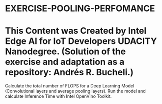 # EXERCISE-POOLING-PERFOMANCE

# This Content was Created by Intel Edge AI for IoT Developers UDACITY Nanodegree. (Solution of the exercise and adaptation as a repository: Andrés R. Bucheli.)

Calculate the total number of FLOPS for a Deep Learning Model (Convolutional layers and average pooling layers).  Run the model and calculate Inference Time with Intel OpenVino Toolkit.
